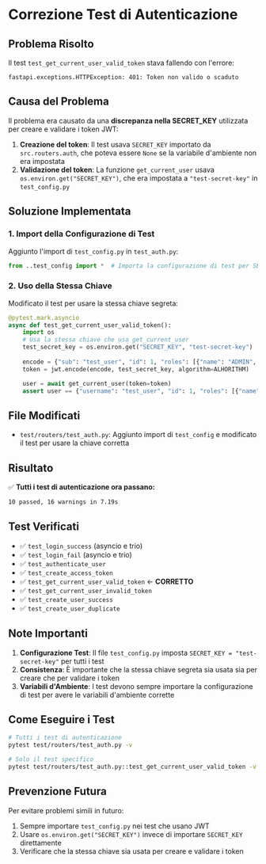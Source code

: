 # Correzione Test di Autenticazione

## Problema Risolto

Il test `test_get_current_user_valid_token` stava fallendo con l'errore:
```
fastapi.exceptions.HTTPException: 401: Token non valido o scaduto
```

## Causa del Problema

Il problema era causato da una **discrepanza nella SECRET_KEY** utilizzata per creare e validare i token JWT:

1. **Creazione del token**: Il test usava `SECRET_KEY` importato da `src.routers.auth`, che poteva essere `None` se la variabile d'ambiente non era impostata
2. **Validazione del token**: La funzione `get_current_user` usava `os.environ.get("SECRET_KEY")`, che era impostata a `"test-secret-key"` in `test_config.py`

## Soluzione Implementata

### 1. Import della Configurazione di Test
Aggiunto l'import di `test_config.py` in `test_auth.py`:
```python
from ..test_config import *  # Importa la configurazione di test per SECRET_KEY
```

### 2. Uso della Stessa Chiave
Modificato il test per usare la stessa chiave segreta:
```python
@pytest.mark.asyncio
async def test_get_current_user_valid_token():
    import os
    # Usa la stessa chiave che usa get_current_user
    test_secret_key = os.environ.get("SECRET_KEY", "test-secret-key")
    
    encode = {"sub": "test_user", "id": 1, "roles": [{"name": "ADMIN", "permissions": "CRUD"}]}
    token = jwt.encode(encode, test_secret_key, algorithm=ALHORITHM)

    user = await get_current_user(token=token)
    assert user == {"username": "test_user", "id": 1, "roles": [{"name": "ADMIN", "permissions": "CRUD"}]}
```

## File Modificati

- `test/routers/test_auth.py`: Aggiunto import di `test_config` e modificato il test per usare la chiave corretta

## Risultato

✅ **Tutti i test di autenticazione ora passano:**
```bash
10 passed, 16 warnings in 7.19s
```

## Test Verificati

- ✅ `test_login_success` (asyncio e trio)
- ✅ `test_login_fail` (asyncio e trio)
- ✅ `test_authenticate_user`
- ✅ `test_create_access_token`
- ✅ `test_get_current_user_valid_token` ← **CORRETTO**
- ✅ `test_get_current_user_invalid_token`
- ✅ `test_create_user_success`
- ✅ `test_create_user_duplicate`

## Note Importanti

1. **Configurazione Test**: Il file `test_config.py` imposta `SECRET_KEY = "test-secret-key"` per tutti i test
2. **Consistenza**: È importante che la stessa chiave segreta sia usata sia per creare che per validare i token
3. **Variabili d'Ambiente**: I test devono sempre importare la configurazione di test per avere le variabili d'ambiente corrette

## Come Eseguire i Test

```bash
# Tutti i test di autenticazione
pytest test/routers/test_auth.py -v

# Solo il test specifico
pytest test/routers/test_auth.py::test_get_current_user_valid_token -v
```

## Prevenzione Futura

Per evitare problemi simili in futuro:
1. Sempre importare `test_config.py` nei test che usano JWT
2. Usare `os.environ.get("SECRET_KEY")` invece di importare `SECRET_KEY` direttamente
3. Verificare che la stessa chiave sia usata per creare e validare i token
